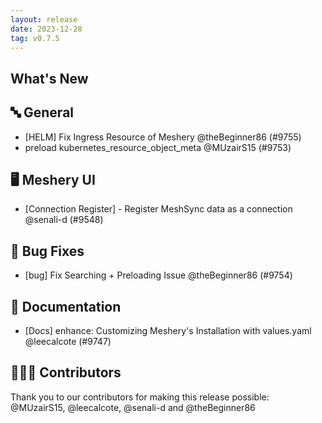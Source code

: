```yaml
---
layout: release
date: 2023-12-28
tag: v0.7.5
---
```


## What's New
## 🔤 General
- [HELM] Fix Ingress Resource of Meshery @theBeginner86 (#9755)
- preload kubernetes_resource_object_meta @MUzairS15 (#9753)

## 🖥 Meshery UI

- [Connection Register] - Register MeshSync data as a connection @senali-d (#9548)

## 🐛 Bug Fixes

- [bug] Fix Searching + Preloading Issue @theBeginner86 (#9754)

## 📖 Documentation

- [Docs] enhance: Customizing Meshery's Installation with values.yaml @leecalcote (#9747)

## 👨🏽‍💻 Contributors

Thank you to our contributors for making this release possible:
@MUzairS15, @leecalcote, @senali-d and @theBeginner86
